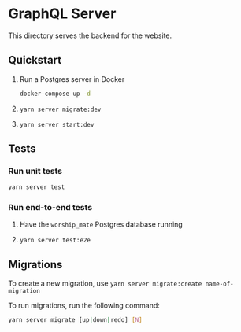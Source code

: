 # GraphQL Server

This directory serves the backend for the website.

## Quickstart

1. Run a Postgres server in Docker

   ```bash
   docker-compose up -d
   ```

1. `yarn server migrate:dev`

1. `yarn server start:dev`

## Tests

### Run unit tests

```bash
yarn server test
```

### Run end-to-end tests

1. Have the `worship_mate` Postgres database running

1. `yarn server test:e2e`

## Migrations

To create a new migration, use `yarn server migrate:create name-of-migration`

To run migrations, run the following command:

```bash
yarn server migrate [up|down|redo] [N]
```
